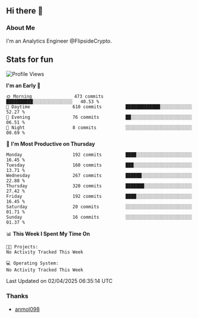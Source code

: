 ## Hi there 👋

### About Me

I'm an Analytics Engineer @FlipsideCrypto.
  
## Stats for fun


<!--START_SECTION:waka-->
![Profile Views](http://img.shields.io/badge/Profile%20Views-1-blue)

**I'm an Early 🐤** 

```text
🌞 Morning                473 commits         ██████████░░░░░░░░░░░░░░░   40.53 % 
🌆 Daytime                610 commits         █████████████░░░░░░░░░░░░   52.27 % 
🌃 Evening                76 commits          ██░░░░░░░░░░░░░░░░░░░░░░░   06.51 % 
🌙 Night                  8 commits           ░░░░░░░░░░░░░░░░░░░░░░░░░   00.69 % 
```
📅 **I'm Most Productive on Thursday** 

```text
Monday                   192 commits         ████░░░░░░░░░░░░░░░░░░░░░   16.45 % 
Tuesday                  160 commits         ███░░░░░░░░░░░░░░░░░░░░░░   13.71 % 
Wednesday                267 commits         ██████░░░░░░░░░░░░░░░░░░░   22.88 % 
Thursday                 320 commits         ███████░░░░░░░░░░░░░░░░░░   27.42 % 
Friday                   192 commits         ████░░░░░░░░░░░░░░░░░░░░░   16.45 % 
Saturday                 20 commits          ░░░░░░░░░░░░░░░░░░░░░░░░░   01.71 % 
Sunday                   16 commits          ░░░░░░░░░░░░░░░░░░░░░░░░░   01.37 % 
```


📊 **This Week I Spent My Time On** 

```text
🐱‍💻 Projects: 
No Activity Tracked This Week

💻 Operating System: 
No Activity Tracked This Week
```


 Last Updated on 02/04/2025 06:35:14 UTC
<!--END_SECTION:waka-->

### Thanks
 - [anmol098](https://github.com/anmol098/waka-readme-stats/)
  
